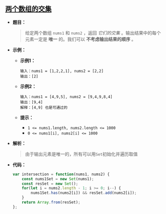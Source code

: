 ## **[两个数组的交集](https://leetcode.cn/problems/intersection-of-two-arrays/)**

* **题目：**

  >给定两个数组 `nums1` 和 `nums2` ，返回 *它们的交集* 。输出结果中的每个元素一定是 **唯一** 的。我们可以 **不考虑输出结果的顺序** 。

* **示例：**

  * **示例1：**

    ```
    输入：nums1 = [1,2,2,1], nums2 = [2,2]
    输出：[2]
    ```

  * **示例2：**

    ```
    输入：nums1 = [4,9,5], nums2 = [9,4,9,8,4]
    输出：[9,4]
    解释：[4,9] 也是可通过的
    ```

  * **提示：**

    * `1 <= nums1.length, nums2.length <= 1000`
    * `0 <= nums1[i], nums2[i] <= 1000`

* **解析：**

  >由于输出元素是唯一的，所有可以用`Set`初始化并遍历取值

* **代码：**

  ```js
  var intersection = function(nums1, nums2) {
      const nums1Set = new Set(nums1);
      const resSet = new Set();
      for(let i = nums2.length - 1; i >= 0; i--) {
          nums1Set.has(nums2[i]) && resSet.add(nums2[i]);
      }
      return Array.from(resSet);
  };
  ```